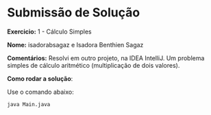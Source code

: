 
# Submissão de Solução

**Exercicio:** 1 - Cálculo Simples

**Nome:** isadorabsagaz e Isadora Benthien Sagaz

**Comentários:** Resolvi em outro projeto, na IDEA IntelliJ. Um problema simples de cálculo aritmético (multiplicação de dois valores).

**Como rodar a solução**:

Use o comando abaixo:
```bash
java Main.java
```
